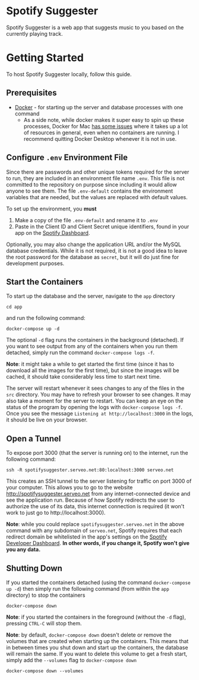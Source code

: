 # Spotify Suggester
Spotify Suggester is a web app that suggests music to you based on the currently playing track.

# Getting Started
To host Spotify Suggester locally, follow this guide.
## Prerequisites
* [Docker](https://www.docker.com/products/docker-desktop) - for starting up the server and database processes with one command
   * As a side note, while docker makes it super easy to spin up these processes, Docker for Mac [has some issues](https://github.com/docker/for-mac/issues/3232) where it takes up a lot of resources in general, even when no containers are running. I recommend quitting Docker Desktop whenever it is not in use.

## Configure `.env` Environment File
Since there are passwords and other unique tokens required for the server to run, they are included in an environment file name `.env`. This file is not committed to the repository on purpose since including it would allow anyone to see them. The file `.env-default` contains the environment variables that are needed, but the values are replaced with default values.

To set up the environment, you **must**
1. Make a copy of the file `.env-default` and rename it to `.env`
1. Paste in the Client ID and Client Secret unique identifiers, found in your app on the [Spotify Dashboard](developer.spotify.com/dashboard).

Optionally, you may also change the application URL and/or the MySQL database credentials. While it is not required, it is not a good idea to leave the root password for the database as `secret`, but it will do just fine for development purposes.

## Start the Containers
To start up the database and the server, navigate to the `app` directory
```
cd app
```
and run the following command:
```
docker-compose up -d
```
The optional `-d` flag runs the containers in the background (detached).
If you want to see output from any of the containers when you run them detached, simply run the command `docker-compose logs -f`.

**Note**: it might take a while to get started the first time (since it has to download all the images for the first time), but since the images will be cached, it should take considerably less time to start next time.

The server will restart whenever it sees changes to any of the files in the `src` directory. You may have to refresh your browser to see changes. It may also take a moment for the server to restart. You can keep an eye on the status of the program by opening the logs with `docker-compose logs -f`. Once you see the message `Listening at http://localhost:3000` in the logs, it should be live on your browser.

## Open a Tunnel
To expose port 3000 (that the server is running on) to the internet, run the following command:
```
ssh -R spotifysuggester.serveo.net:80:localhost:3000 serveo.net
```
This creates an SSH tunnel to the server listening for traffic on port 3000 of your computer. This allows you to go to the website http://spotifysuggester.serveo.net from any internet-connected device and see the application run. Because of how Spotify redirects the user to authorize the use of its data, this internet connection is required (it won't work to just go to http://localhost:3000).

**Note**: while you could replace `spotifysuggester.serveo.net` in the above command with any subdomain of `serveo.net`, Spotify requires that each redirect domain be whitelisted in the app's settings on the [Spotify Developer Dashboard](developer.spotify.com/dashboard). **In other words, if you change it, Spotify won't give you any data.**

## Shutting Down
If you started the containers detached (using the command `docker-compose up -d`) then simply run the following command (from within the `app` directory) to stop the containers
```
docker-compose down
```
**Note**: if you started the containers in the foreground (without the `-d` flag), pressing `CTRL-C` will stop them.

**Note**: by default, `docker-compose down` doesn't delete or remove the volumes that are created when starting up the containers. This means that in between times you shut down and start up the containers, the database will remain the same. If you want to delete this volume to get a fresh start, simply add the `--volumes` flag to `docker-compose down`
```
docker-compose down --volumes
```

